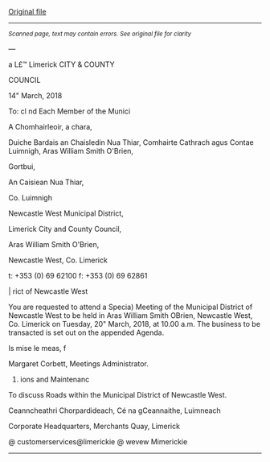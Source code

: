 [Original file](https://www.limerick.ie/sites/default/files/media/documents/2018-03/00%202018-03-20%20Agenda%20Special%20Meeting%20on%20Roads%20issues.pdf)

---
*<small>Scanned page, text may contain errors. See original file for clarity</small>*  

—

a L£™
Limerick
CITY & COUNTY

COUNCIL

14" March, 2018

To: cl nd Each Member of the Munici

A Chomhairleoir, a chara,

Duiche Bardais an Chaisledin Nua Thiar,
Comhairte Cathrach agus Contae Luimnigh,
Aras William Smith O'Brien,

Gortbui,

An Caisiean Nua Thiar,

Co. Luimnigh

Newcastle West Municipal District,

Limerick City and County Council,

Aras William Smith O'Brien,

Newcastle West,
Co. Limerick

t: +353 (0) 69 62100
f: +353 (0) 69 62861

| rict of Newcastle West

You are requested to attend a Specia) Meeting of the Municipal District of Newcastle West to
be held in Aras William Smith OBrien, Newcastle West, Co. Limerick on Tuesday, 20" March,
2018, at 10.00 a.m. The business to be transacted is set out on the appended Agenda.

Is mise le meas, f

Margaret Corbett,
Meetings Administrator.

1. ions and Maintenanc

To discuss Roads within the Municipal District of Newcastle West.

Ceanncheathri Chorpardideach, Cé na gCeannaithe, Luimneach

Corporate Headquarters, Merchants Quay, Limerick

@ customerservices@limerickie
@ wevew Mimerickie


---
